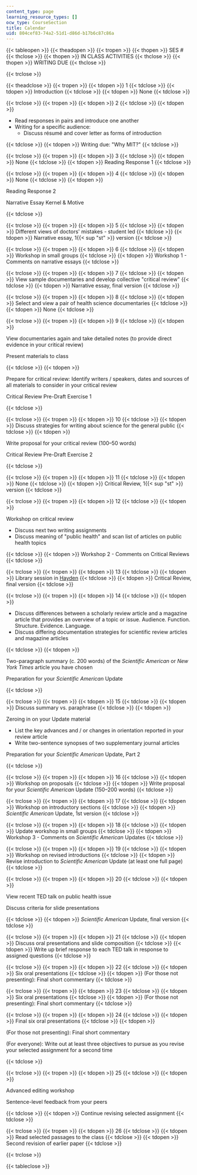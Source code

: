 ```yaml
---
content_type: page
learning_resource_types: []
ocw_type: CourseSection
title: Calendar
uid: 804cef83-74a2-51d1-d86d-b17b6c87c86a
---
```


{{< tableopen >}}
{{< theadopen >}}
{{< tropen >}}
{{< thopen >}}
SES #
{{< thclose >}}
{{< thopen >}}
IN CLASS ACTIVITIES
{{< thclose >}}
{{< thopen >}}
WRITING DUE
{{< thclose >}}

{{< trclose >}}

{{< theadclose >}}
{{< tropen >}}
{{< tdopen >}}
1
{{< tdclose >}}
{{< tdopen >}}
Introduction
{{< tdclose >}}
{{< tdopen >}}
None
{{< tdclose >}}

{{< trclose >}}
{{< tropen >}}
{{< tdopen >}}
2
{{< tdclose >}}
{{< tdopen >}}


*   Read responses in pairs and introduce one another
*   Writing for a specific audience:
    *   Discuss résumé and cover letter as forms of introduction


{{< tdclose >}}
{{< tdopen >}}
Writing due: "Why MIT?"
{{< tdclose >}}

{{< trclose >}}
{{< tropen >}}
{{< tdopen >}}
3
{{< tdclose >}}
{{< tdopen >}}
None
{{< tdclose >}}
{{< tdopen >}}
Reading Response 1
{{< tdclose >}}

{{< trclose >}}
{{< tropen >}}
{{< tdopen >}}
4
{{< tdclose >}}
{{< tdopen >}}
None
{{< tdclose >}}
{{< tdopen >}}


Reading Response 2

Narrative Essay Kernel & Motive


{{< tdclose >}}

{{< trclose >}}
{{< tropen >}}
{{< tdopen >}}
5
{{< tdclose >}}
{{< tdopen >}}
Different views of doctors' mistakes - student led
{{< tdclose >}}
{{< tdopen >}}
Narrative essay, 1{{< sup "st" >}} version
{{< tdclose >}}

{{< trclose >}}
{{< tropen >}}
{{< tdopen >}}
6
{{< tdclose >}}
{{< tdopen >}}
Workshop in small groups
{{< tdclose >}}
{{< tdopen >}}
Workshop 1 - Comments on narrative essays
{{< tdclose >}}

{{< trclose >}}
{{< tropen >}}
{{< tdopen >}}
7
{{< tdclose >}}
{{< tdopen >}}
View sample documentaries and develop collective "critical review"
{{< tdclose >}}
{{< tdopen >}}
Narrative essay, final version
{{< tdclose >}}

{{< trclose >}}
{{< tropen >}}
{{< tdopen >}}
8
{{< tdclose >}}
{{< tdopen >}}
Select and view a pair of health science documentaries
{{< tdclose >}}
{{< tdopen >}}
None
{{< tdclose >}}

{{< trclose >}}
{{< tropen >}}
{{< tdopen >}}
9
{{< tdclose >}}
{{< tdopen >}}


View documentaries again and take detailed notes (to provide direct evidence in your critical review)

Present materials to class


{{< tdclose >}}
{{< tdopen >}}


Prepare for critical review: Identify writers / speakers, dates and sources of all materials to consider in your critical review

Critical Review Pre-Draft Exercise 1


{{< tdclose >}}

{{< trclose >}}
{{< tropen >}}
{{< tdopen >}}
10
{{< tdclose >}}
{{< tdopen >}}
Discuss strategies for writing about science for the general public
{{< tdclose >}}
{{< tdopen >}}


Write proposal for your critical review (100–50 words)

Critical Review Pre-Draft Exercise 2


{{< tdclose >}}

{{< trclose >}}
{{< tropen >}}
{{< tdopen >}}
11
{{< tdclose >}}
{{< tdopen >}}
None
{{< tdclose >}}
{{< tdopen >}}
Critical Review, 1{{< sup "st" >}} version
{{< tdclose >}}

{{< trclose >}}
{{< tropen >}}
{{< tdopen >}}
12
{{< tdclose >}}
{{< tdopen >}}


Workshop on critical review

*   Discuss next two writing assignments
*   Discuss meaning of "public health" and scan list of articles on public health topics


{{< tdclose >}}
{{< tdopen >}}
Workshop 2 - Comments on Critical Reviews
{{< tdclose >}}

{{< trclose >}}
{{< tropen >}}
{{< tdopen >}}
13
{{< tdclose >}}
{{< tdopen >}}
Library session in [Hayden](https://libraries.mit.edu/hayden/)
{{< tdclose >}}
{{< tdopen >}}
Critical Review, final version
{{< tdclose >}}

{{< trclose >}}
{{< tropen >}}
{{< tdopen >}}
14
{{< tdclose >}}
{{< tdopen >}}


*   Discuss differences between a scholarly review article and a magazine article that provides an overview of a topic or issue. Audience. Function. Structure. Evidence. Language.
*   Discuss differing documentation strategies for scientific review articles and magazine articles


{{< tdclose >}}
{{< tdopen >}}


Two-paragraph summary (c. 200 words) of the _Scientific American_ or _New York Times_ article you have chosen

Preparation for your _Scientific American_ Update


{{< tdclose >}}

{{< trclose >}}
{{< tropen >}}
{{< tdopen >}}
15
{{< tdclose >}}
{{< tdopen >}}
Discuss summary vs. paraphrase
{{< tdclose >}}
{{< tdopen >}}


Zeroing in on your Update material

*   List the key advances and / or changes in orientation reported in your review article
*   Write two-sentence synopses of two supplementary journal articles

Preparation for your _Scientific American_ Update, Part 2




{{< tdclose >}}

{{< trclose >}}
{{< tropen >}}
{{< tdopen >}}
16
{{< tdclose >}}
{{< tdopen >}}
Workshop on proposals
{{< tdclose >}}
{{< tdopen >}}
Write proposal for your _Scientific American_ Update (150–200 words)
{{< tdclose >}}

{{< trclose >}}
{{< tropen >}}
{{< tdopen >}}
17
{{< tdclose >}}
{{< tdopen >}}
Workshop on introductory sections
{{< tdclose >}}
{{< tdopen >}}
_Scientific American_ Update, 1st version
{{< tdclose >}}

{{< trclose >}}
{{< tropen >}}
{{< tdopen >}}
18
{{< tdclose >}}
{{< tdopen >}}
Update workshop in small groups
{{< tdclose >}}
{{< tdopen >}}
Workshop 3 - Comments on _Scientific American_ Updates
{{< tdclose >}}

{{< trclose >}}
{{< tropen >}}
{{< tdopen >}}
19
{{< tdclose >}}
{{< tdopen >}}
Workshop on revised introductions
{{< tdclose >}}
{{< tdopen >}}
Revise introduction to _Scientific American_ Update (at least one full page)
{{< tdclose >}}

{{< trclose >}}
{{< tropen >}}
{{< tdopen >}}
20
{{< tdclose >}}
{{< tdopen >}}


View recent TED talk on public health issue

Discuss criteria for slide presentations


{{< tdclose >}}
{{< tdopen >}}
_Scientific American_ Update, final version
{{< tdclose >}}

{{< trclose >}}
{{< tropen >}}
{{< tdopen >}}
21
{{< tdclose >}}
{{< tdopen >}}
Discuss oral presentations and slide composition
{{< tdclose >}}
{{< tdopen >}}
Write up brief response to each TED talk in response to assigned questions
{{< tdclose >}}

{{< trclose >}}
{{< tropen >}}
{{< tdopen >}}
22
{{< tdclose >}}
{{< tdopen >}}
Six oral presentations
{{< tdclose >}}
{{< tdopen >}}
(For those not presenting): Final short commentary
{{< tdclose >}}

{{< trclose >}}
{{< tropen >}}
{{< tdopen >}}
23
{{< tdclose >}}
{{< tdopen >}}
Six oral presentations
{{< tdclose >}}
{{< tdopen >}}
(For those not presenting): Final short commentary
{{< tdclose >}}

{{< trclose >}}
{{< tropen >}}
{{< tdopen >}}
24
{{< tdclose >}}
{{< tdopen >}}
Final six oral presentations
{{< tdclose >}}
{{< tdopen >}}


(For those not presenting): Final short commentary

(For everyone): Write out at least three objectives to pursue as you revise your selected assignment for a second time


{{< tdclose >}}

{{< trclose >}}
{{< tropen >}}
{{< tdopen >}}
25
{{< tdclose >}}
{{< tdopen >}}


Advanced editing workshop

Sentence-level feedback from your peers


{{< tdclose >}}
{{< tdopen >}}
Continue revising selected assignment
{{< tdclose >}}

{{< trclose >}}
{{< tropen >}}
{{< tdopen >}}
26
{{< tdclose >}}
{{< tdopen >}}
Read selected passages to the class
{{< tdclose >}}
{{< tdopen >}}
Second revision of earlier paper
{{< tdclose >}}

{{< trclose >}}

{{< tableclose >}}